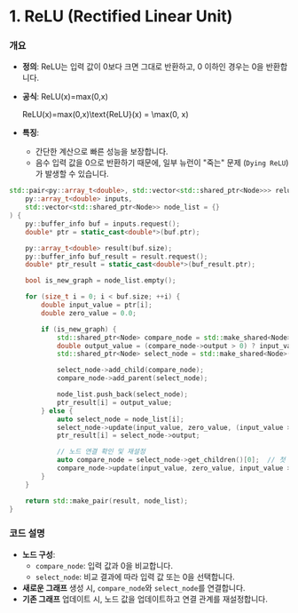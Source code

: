 # 1. ReLU (Rectified Linear Unit)

### 개요

- **정의**: ReLU는 입력 값이 0보다 크면 그대로 반환하고, 0 이하인 경우는 0을 반환합니다.
- **공식**: ReLU(x)=max(0,x)
    
    ReLU(x)=max⁡(0,x)\text{ReLU}(x) = \max(0, x)
    
- **특징**:
    - 간단한 계산으로 빠른 성능을 보장합니다.
    - 음수 입력 값을 0으로 반환하기 때문에, 일부 뉴런이 "죽는" 문제 (`Dying ReLU`)가 발생할 수 있습니다.

```cpp
std::pair<py::array_t<double>, std::vector<std::shared_ptr<Node>>> relu(
    py::array_t<double> inputs, 
    std::vector<std::shared_ptr<Node>> node_list = {}
) {
    py::buffer_info buf = inputs.request();
    double* ptr = static_cast<double*>(buf.ptr);

    py::array_t<double> result(buf.size);
    py::buffer_info buf_result = result.request();
    double* ptr_result = static_cast<double*>(buf_result.ptr);

    bool is_new_graph = node_list.empty();

    for (size_t i = 0; i < buf.size; ++i) {
        double input_value = ptr[i];
        double zero_value = 0.0;

        if (is_new_graph) {
            std::shared_ptr<Node> compare_node = std::make_shared<Node>("compare", input_value, zero_value, input_value > 0 ? 1.0 : 0.0);
            double output_value = (compare_node->output > 0) ? input_value : 0.0;
            std::shared_ptr<Node> select_node = std::make_shared<Node>("select", input_value, zero_value, output_value);

            select_node->add_child(compare_node);
            compare_node->add_parent(select_node);

            node_list.push_back(select_node);
            ptr_result[i] = output_value;
        } else {
            auto select_node = node_list[i];
            select_node->update(input_value, zero_value, (input_value > 0) ? input_value : 0.0, 0);
            ptr_result[i] = select_node->output;

            // 노드 연결 확인 및 재설정
            auto compare_node = select_node->get_children()[0];  // 첫 번째 자식 노드가 비교 노드
            compare_node->update(input_value, zero_value, input_value > 0 ? 1.0 : 0.0, 0);
        }
    }

    return std::make_pair(result, node_list);
}
```

### 코드 설명

- **노드 구성**:
    - `compare_node`: 입력 값과 0을 비교합니다.
    - `select_node`: 비교 결과에 따라 입력 값 또는 0을 선택합니다.
- **새로운 그래프** 생성 시, `compare_node`와 `select_node`를 연결합니다.
- **기존 그래프** 업데이트 시, 노드 값을 업데이트하고 연결 관계를 재설정합니다.